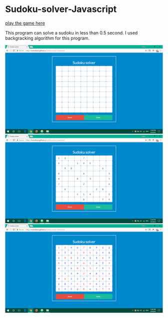 # Sudoku-solver-Javascript

[play the game here](https://mukulbarai.github.io/Sudoku-solver/)

This program can solve a sudoku in less than 0.5 second. I used backgracking algorithm for this program.

<img src="images/Screenshot(47).png">
<img src="images/Screenshot(45).png">
<img src="images/Screenshot(46).png">
